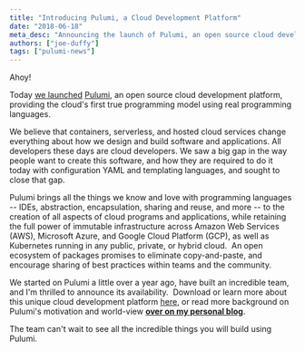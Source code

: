 ```yaml
---
title: "Introducing Pulumi, a Cloud Development Platform"
date: "2018-06-18"
meta_desc: "Announcing the launch of Pulumi, an open source cloud development platform, and the cloud's first true programming model using familiar programming languages."
authors: ["joe-duffy"]
tags: ["pulumi-news"]
---
```


Ahoy!

Today [we launched](https://info.pulumi.com/press-release/pulumi-launches-cloud-development-platform-to-help-teams-get-code-to-the-cloud-faster)
[Pulumi](/), an open source cloud development platform,
providing the cloud's first true programming model using real
programming languages.

We believe that containers, serverless, and hosted cloud services change
everything about how we design and build software and applications. All developers these
days are cloud developers. We saw a big gap in the way people want to
create this software, and how they are required to do it today with
configuration YAML and templating languages, and sought to close that
gap.

Pulumi brings all the things we know and love with programming languages
-- IDEs, abstraction, encapsulation, sharing and reuse, and more -- to
the creation of all aspects of cloud programs and applications, while retaining the full
power of immutable infrastructure across Amazon Web Services (AWS),
Microsoft Azure, and Google Cloud Platform (GCP), as well as Kubernetes
running in any public, private, or hybrid cloud.  An open ecosystem of
packages promises to eliminate copy-and-paste, and encourage sharing of
best practices within teams and the community.

We started on Pulumi a little over a year ago, have built an incredible
team, and I'm thrilled to announce its availability.  Download or learn
more about this unique cloud development platform [here](/docs), or read more background on Pulumi's
motivation and world-view **[over on my personal blog](https://joeduffyblog.com/2018/06/18/hello-pulumi)**.

The team can't wait to see all the incredible things you will build
using Pulumi.
